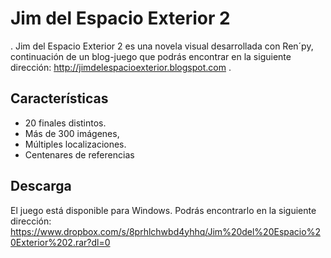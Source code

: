 # Jim del Espacio Exterior 2

. Jim del Espacio Exterior 2 es una novela visual desarrollada con Ren´py, continuación de un blog-juego que podrás encontrar en la siguiente dirección: http://jimdelespacioexterior.blogspot.com .

## Características

- 20 finales distintos.
- Más de 300 imágenes,
- Múltiples localizaciones.
- Centenares de referencias

## Descarga

El juego está disponible para Windows. Podrás encontrarlo en la siguiente dirección: https://www.dropbox.com/s/8prhlchwbd4yhhq/Jim%20del%20Espacio%20Exterior%202.rar?dl=0
